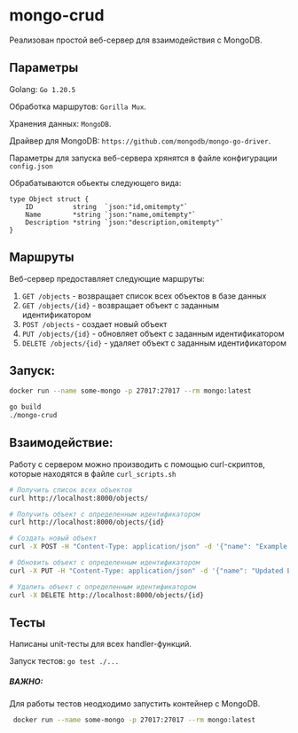 # mongo-crud

Реализован простой веб-сервер для взаимодействия с MongoDB. 

## Параметры
Golang: ```Go 1.20.5```

Обработка маршрутов: ```Gorilla Mux```.

Хранения данных: ```MongoDB```.

Драйвер для MongoDB: ```https://github.com/mongodb/mongo-go-driver```.

Параметры для запуска веб-сервера хрянятся в файле конфигурации ```config.json```

Обрабатываются обьекты следующего вида:
``` Golang
type Object struct {
	ID          string  `json:"id,omitempty"`
	Name        *string `json:"name,omitempty"`
	Description *string `json:"description,omitempty"`
}
```

## Маршруты
Веб-сервер предоставляет следующие маршруты:

1. ```GET /objects``` - возвращает список всех объектов в базе данных
2. ```GET /objects/{id}``` - возвращает объект с заданным идентификатором
3. ```POST /objects``` - создает новый объект
4. ```PUT /objects/{id}``` - обновляет объект с заданным идентификатором
5. ```DELETE /objects/{id}``` - удаляет объект с заданным идентификатором


## Запуск:

 ``` bash
 docker run --name some-mongo -p 27017:27017 --rm mongo:latest
 ```

 ``` bash
 go build
 ./mongo-crud 
 ```

## Взаимодействие:

Работу с сервером можно производить с помощью curl-скриптов, которые находятся в файле ```curl_scripts.sh```

``` bash
# Получить список всех объектов
curl http://localhost:8000/objects/

# Получить объект с определенным идентификатором
curl http://localhost:8000/objects/{id}

# Создать новый объект
curl -X POST -H "Content-Type: application/json" -d '{"name": "Example 2", "description": "Another example object"}' http://localhost:8000/objects

# Обновить объект с определенным идентификатором
curl -X PUT -H "Content-Type: application/json" -d '{"name": "Updated Example 2", "description": "Updated example object"}' http://localhost:8000/objects/{id}

# Удалить объект с определенным идентификатором
curl -X DELETE http://localhost:8000/objects/{id}
```

## Тесты
 Написаны unit-тесты для всех handler-функций.

Запуск тестов: ```go test ./...```

 ##### ВАЖНО: 

 Для работы тестов неодходимо запустить контейнер с MongoDB.

 ```bash
  docker run --name some-mongo -p 27017:27017 --rm mongo:latest
 ```